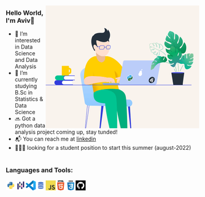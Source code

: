  <img align="right" alt="GIF" src="https://github.com/AvivGelfand/AvivGelfand/blob/main/glasses.gif?raw=true" width="400" height="320" /> <p></p>
### Hello World, I'm Aviv👋

- 👀 I’m interested in Data Science and Data Analysis
- 🌱 I’m currently studying B.Sc in Statistics & Data Science
- 🔜 Got a python data analysis project coming up, stay tunded!
- 📬 You can reach me at [linkedin](https://www.linkedin.com/in/aviv-gelfand/)
- 🧑🏼‍💻 looking for a student position to start this summer (august-2022)
<br> </br>

### Languages and Tools:

<img align="left" alt="python" width="26px" src="https://raw.githubusercontent.com/github/explore/80688e429a7d4ef2fca1e82350fe8e3517d3494d/topics/python/python.png" />
<img align="left" alt="pandas" width="26px" src="https://github.com/AvivGelfand/AvivGelfand/blob/main/pandas2.png?raw=true" />
<img align="left" alt="Visual Studio Code" width="26px" src="https://raw.githubusercontent.com/github/explore/80688e429a7d4ef2fca1e82350fe8e3517d3494d/topics/visual-studio-code/visual-studio-code.png" />
<img align="left" alt="SQL" width="26px" src="https://raw.githubusercontent.com/github/explore/80688e429a7d4ef2fca1e82350fe8e3517d3494d/topics/sql/sql.png" />
<img align="left" alt="JavaScript" width="26px" src="https://raw.githubusercontent.com/github/explore/80688e429a7d4ef2fca1e82350fe8e3517d3494d/topics/javascript/javascript.png" />
<img align="left" alt="HTML5" width="26px" src="https://raw.githubusercontent.com/github/explore/80688e429a7d4ef2fca1e82350fe8e3517d3494d/topics/html/html.png" />
<img align="left" alt="CSS3" width="26px" src="https://raw.githubusercontent.com/github/explore/80688e429a7d4ef2fca1e82350fe8e3517d3494d/topics/css/css.png" />
<img align="left" alt="GitHub" width="26px" src="https://github.com/AvivGelfand/AvivGelfand/blob/main/648256.png?raw=true" />



<!---
AvivGelfand/AvivGelfand is a ✨ special ✨ repository because its `README.md` (this file) appears on your GitHub profile.
You can click the Preview link to take a look at your changes.
--->
